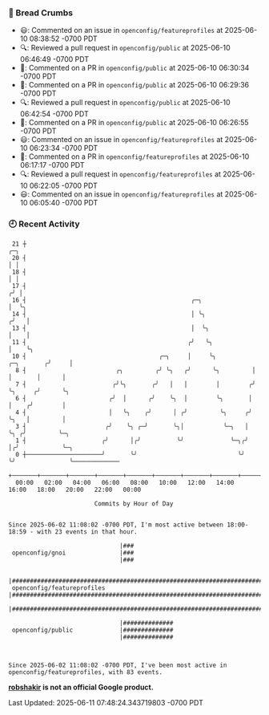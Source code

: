 ### 🍞 Bread Crumbs

 * 😃: Commented on an issue in `openconfig/featureprofiles` at 2025-06-10 08:38:52 -0700 PDT
 * 🔍: Reviewed a pull request in  `openconfig/public` at 2025-06-10 06:46:49 -0700 PDT
 * 💬: Commented on a PR in  `openconfig/public` at 2025-06-10 06:30:34 -0700 PDT
 * 💬: Commented on a PR in  `openconfig/public` at 2025-06-10 06:29:36 -0700 PDT
 * 🔍: Reviewed a pull request in  `openconfig/public` at 2025-06-10 06:42:54 -0700 PDT
 * 💬: Commented on a PR in  `openconfig/public` at 2025-06-10 06:26:55 -0700 PDT
 * 😃: Commented on an issue in `openconfig/featureprofiles` at 2025-06-10 06:23:34 -0700 PDT
 * 💬: Commented on a PR in  `openconfig/featureprofiles` at 2025-06-10 06:17:17 -0700 PDT
 * 🔍: Reviewed a pull request in  `openconfig/featureprofiles` at 2025-06-10 06:22:05 -0700 PDT
 * 😃: Commented on an issue in `openconfig/featureprofiles` at 2025-06-10 06:05:40 -0700 PDT

### 🕘 Recent Activity
```
 21 ┼                                                                            ╭─╮
 20 ┤                                                                            │ │
 18 ┤                                                                            │ │
 17 ┤                                                                           ╭╯ │
 16 ┤                                              ╭─╮                          │  ╰╮
 14 ┤                                              │ ╰╮                        ╭╯   │
 13 ┤                                              │  ╰╮                       │    │
 11 ┤                                             ╭╯   ╰╮                      │    ╰╮
 10 ┤                                     ╭─╮     │     ╰╮          ╭─╮       ╭╯     │
  8 ┤                         ╭╮         ╭╯ ╰╮   ╭╯      ╰╮         │ │       │      │
  7 ┤                        ╭╯╰╮       ╭╯   │   │        │        ╭╯ ╰╮     ╭╯      ╰╮
  6 ┤                       ╭╯  │      ╭╯    ╰╮  │        ╰╮       │   │    ╭╯        │
  4 ┤                       │   ╰╮    ╭╯      │ ╭╯         ╰╮     ╭╯   ╰╮   │         │
  3 ┤                      ╭╯    ╰╮ ╭─╯       ╰╮│           ╰─╮   │     ╰╮ ╭╯         ╰─╮
  1 ┤                     ╭╯      │╭╯          ╰╯             ╰─╮╭╯      │╭╯            ╰─╮
  0 ┼─────────────────────╯       ╰╯                            ╰╯       ╰╯               ╰─────────────
    +───────+───────+───────+───────+───────+───────+───────+───────+───────+───────+───────+───────+────
  00:00   02:00   04:00   06:00   08:00   10:00   12:00   14:00   16:00   18:00   20:00   22:00   00:00   

						Commits by Hour of Day


Since 2025-06-02 11:08:02 -0700 PDT, I'm most active between 18:00-18:59 - with 23 events in that hour.

```



```
                               |###
 openconfig/gnoi               |###
                               |###

                               |###################################################################################
 openconfig/featureprofiles    |###################################################################################
                               |###################################################################################

                               |##############
 openconfig/public             |##############
                               |##############



Since 2025-06-02 11:08:02 -0700 PDT, I've been most active in openconfig/featureprofiles, with 83 events.

```
**[robshakir](mailto:robjs@google.com) is not an official Google product.**  


Last Updated: 2025-06-11 07:48:24.343719803 -0700 PDT
